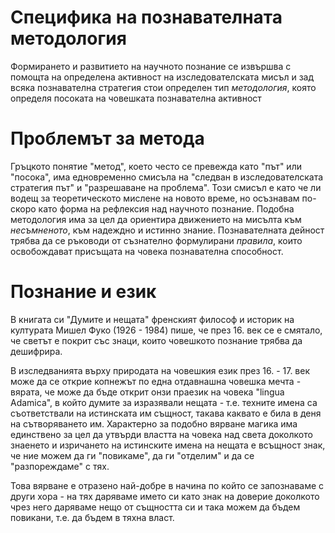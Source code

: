 # Специфика на познавателната методология
Формирането и развитието на научното познание се извършва с помощта на определена активност на изследователската мисъл и зад всяка познавателна стратегия стои определен тип *методология*, която определя посоката на човешката познавателна активност

# Проблемът за метода
Гръцкото понятие "метод", което често се превежда като "път" или "посока", има едновременно смисъла на "следван в изследователската стратегия път" и "разрешаване на проблема". Този смисъл е като че ли водещ за теоретическото мислене на новото време, но осъзнавам по-скоро като форма на рефлексия над научното познание. Подобна методология има за цел да ориентира движението на мисълта към *несъмненото*, към надеждно и истинно знание. Познавателната дейност трябва да се ръководи от съзнателно формулирани *правила*, които освобождават присъщата на човека познавателна способност.

# Познание и език
В книгата си "Думите и нещата" френският философ и историк на културата Мишел Фуко (1926 - 1984) пише, че през 16. век се е смятало, че светът е покрит със знаци, които човешкото познание трябва да дешифрира.

В изследванията върху природата на човешкия език през 16. - 17. век може да се открие копнежът по една отдавнашна човешка мечта - вярата, че може да бъде открит онзи праезик на човека "lingua Adamica", в който думите за изразявали нещата - т.е. техните имена са съответствали на истинската им същност, такава каквато е била в деня на сътворяването им. Характерно за подобно вярване магика има единствено за цел да утвърди властта на човека над света доколкото знаенето и изричането на истинските имена на нещата е всъщност знак, че ние можем да ги "повикаме", да ги "отделим" и да се "разпореждаме" с тях.

Това вярване е отразено най-добре в начина по който се запознаваме с други хора - на тях даряваме името си като знак на доверие доколкото чрез него даряваме нещо от същността си и така можем да бъдем повикани, т.е. да бъдем в тяхна власт.